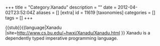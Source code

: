 +++
title = "Category:Xanadu"
description = ""
date = 2012-04-02T23:52:04Z
aliases = []
[extra]
id = 11619
[taxonomies]
categories = []
tags = []
+++

{{stub}}{{language|Xanadu
|site=http://www.cs.bu.edu/~hwxi/Xanadu/Xanadu.html
}}
Xanadu is a dependently typed imperative programming language.
